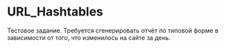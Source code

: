 # URL_Hashtables

Тестовое задание. Требуется сгенерировать отчёт по типовой форме в зависимости от того, что изменилось на сайте за день.
